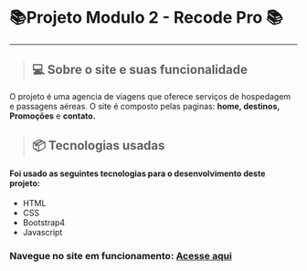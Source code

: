 <h1> 📚Projeto Modulo 2 - Recode Pro 📚</h1>
<hr>

> <h2> 💻 Sobre o site e suas funcionalidade</h2>


<p> O projeto é uma agencia de viagens que oferece serviços de hospedagem e passagens aéreas. O site é composto pelas paginas: <b>home, destinos,  Promoções</b> e <b>contato.</b></p>


> <h2> 📦 Tecnologias usadas</>
 

<h4> Foi usado as seguintes tecnologias para o desenvolvimento deste projeto:</h4>

<ul>
<li>HTML</li>
<li>CSS</li>
<li>Bootstrap4</li>
<li>Javascript</li>

</ul>

<h3> Navegue no site em funcionamento: <a href="https://voemaisviagens.netlify.app">Acesse aqui</a></h3>


